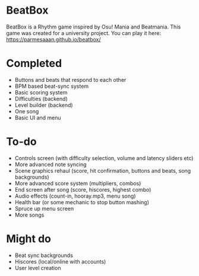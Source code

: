 # BeatBox
BeatBox is a Rhythm game inspired by Osu! Mania and Beatmania. This game was created for a university project.
You can play it here: https://parmesaaan.github.io/beatbox/

# Completed
* Buttons and beats that respond to each other
* BPM based beat-sync system
* Basic scoring system
* Difficulties (backend)
* Level builder (backend)
* One song
* Basic UI and menu

# To-do
* Controls screen (with difficulty selection, volume and latency sliders etc)
* More advanced note syncing
* Scene graphics rehaul (score, hit confirmation, buttons and beats, song backgrounds)
* More advanced score system (multipliers, combos)
* End screen after song (score, hiscores, highest combo)
* Audio effects (count-in, hooray.mp3, menu song)
* Health bar (or some mechanic to stop button mashing)
* Spruce up menu screen
* More songs

# Might do
* Beat sync backgrounds
* Hiscores (local/online with accounts)
* User level creation
